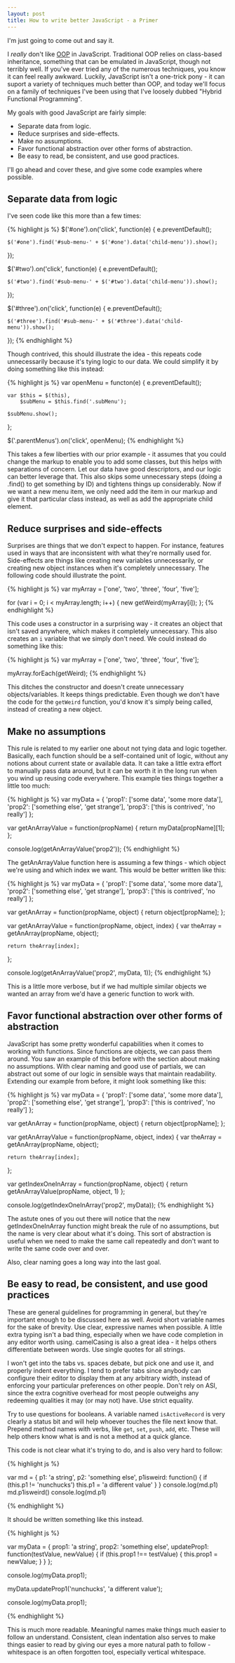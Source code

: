 ```yaml
---
layout: post
title: How to write better JavaScript - a Primer
---
```


I'm just going to come out and say it.

I *really* don't like [OOP](http://en.wikipedia.org/wiki/Object-oriented_programming) in JavaScript.  Traditional OOP relies on class-based inheritance, something that can be emulated in JavaScript, though not terribly well.  If you've ever tried any of the numerous techniques, you know it can feel really awkward.  Luckily, JavaScript isn't a one-trick pony - it can suport a variety of techniques much better than OOP, and today we'll focus on a family of techniques I've been using that I've loosely dubbed "Hybrid Functional Programming".

My goals with good JavaScript are fairly simple:

-	Separate data from logic.
-	Reduce surprises and side-effects.
-	Make no assumptions.
-	Favor functional abstraction over other forms of abstraction.
-	Be easy to read, be consistent, and use good practices.

I'll go ahead and cover these, and give some code examples where possible.

## Separate data from logic

I've seen code like this more than a few times:

{% highlight js %}
$('#one').on('click', function(e) {
    e.preventDefault();

    $('#one').find('#sub-menu-' + $('#one').data('child-menu')).show();
});

$('#two').on('click', function(e) {
    e.preventDefault();

    $('#two').find('#sub-menu-' + $('#two').data('child-menu')).show();
});

$('#three').on('click', function(e) {
    e.preventDefault();

    $('#three').find('#sub-menu-' + $('#three').data('child-menu')).show();
});
{% endhighlight %}

Though contrived, this should illustrate the idea - this repeats code unnecessarily because it's tying logic to our data.  We could simplify it by doing something like this instead:

{% highlight js %}
var openMenu = functon(e) {
	e.preventDefault();

	var $this = $(this),
		$subMenu = $this.find('.subMenu');

	$subMenu.show();
};

$('.parentMenus').on('click', openMenu);
{% endhighlight %}

This takes a few liberties with our prior example - it assumes that you could change the markup to enable you to add some classes, but this helps with separations of concern.  Let our data have good descriptors, and our logic can better leverage that.  This also skips some unnecessary steps (doing a .find() to get something by ID) and tightens things up considerably.  Now if we want a new menu item, we only need add the item in our markup and give it that particular class instead, as well as add the appropriate child element.

## Reduce surprises and side-effects

Surprises are things that we don't expect to happen.  For instance, features used in ways that are inconsistent with what they're normally used for.  Side-effects are things like creating new variables unnecessarily, or creating new object instances when it's completely unnecessary.  The following code should illustrate the point.

{% highlight js %}
var myArray = ['one', 'two', 'three', 'four', 'five'];

for (var i = 0; i < myArray.length; i++) {
	new getWeird(myArray[i]);
};
{% endhighlight %}

This code uses a constructor in a surprising way - it creates an object that isn't saved anywhere, which makes it completely unnecessary.  This also creates an `i` variable that we simply don't need.  We could instead do something like this:

{% highlight js %}
var myArray = ['one', 'two', 'three', 'four', 'five'];

myArray.forEach(getWeird);
{% endhighlight %}

This ditches the constructor and doesn't create unnecessary objects/variables.  It keeps things predictable.  Even though we don't have the code for the `getWeird` function, you'd know it's simply being called, instead of creating a new object.

## Make no assumptions

This rule is related to my earlier one about not tying data and logic together.  Basically, each function should be a self-contained unit of logic, without any notions about current state or available data.  It can take a little extra effort to manually pass data around, but it can be worth it in the long run when you wind up reusing code everywhere.  This example ties things together a little too much:

{% highlight js %}
var myData = {
	'prop1': ['some data', 'some more data'],
	'prop2': ['something else', 'get strange'],
	'prop3': ['this is contrived', 'no really']
};

var getAnArrayValue = function(propName) {
	return myData[propName][1];
};

console.log(getAnArrayValue('prop2'));
{% endhighlight %}

The getAnArrayValue function here is assuming a few things - which object we're using and which index we want.  This would be better written like this:

{% highlight js %}
var myData = {
	'prop1': ['some data', 'some more data'],
	'prop2': ['something else', 'get strange'],
	'prop3': ['this is contrived', 'no really']
};

var getAnArray = function(propName, object) {
	return object[propName];
};

var getAnArrayValue = function(propName, object, index) {
	var theArray = getAnArray(propName, object);

	return theArray[index];
};

console.log(getAnArrayValue('prop2', myData, 1));
{% endhighlight %}

This is a little more verbose, but if we had multiple similar objects we wanted an array from we'd have a generic function to work with.

## Favor functional abstraction over other forms of abstraction

JavaScript has some pretty wonderful capabilities when it comes to working with functions.  Since functions are objects, we can pass them around.  You saw an example of this before with the section about making no assumptions.  With clear naming and good use of partials, we can abstract out some of our logic in sensible ways that maintain readability.  Extending our example from before, it might look something like this:

{% highlight js %}
var myData = {
	'prop1': ['some data', 'some more data'],
	'prop2': ['something else', 'get strange'],
	'prop3': ['this is contrived', 'no really']
};

var getAnArray = function(propName, object) {
	return object[propName];
};

var getAnArrayValue = function(propName, object, index) {
	var theArray = getAnArray(propName, object);

	return theArray[index];
};

var getIndexOneInArray = function(propName, object) {
	return getAnArrayValue(propName, object, 1)
};

console.log(getIndexOneInArray('prop2', myData));
{% endhighlight %}

The astute ones of you out there will notice that the new getIndexOneInArray function might break the rule of no assumptions, but the name is very clear about what it's doing.  This sort of abstraction is useful when we need to make the same call repeatedly and don't want to write the same code over and over.

Also, clear naming goes a long way into the last goal.

## Be easy to read, be consistent, and use good practices

These are general guidelines for programming in general, but they're important enough to be discussed here as well.  Avoid short variable names for the sake of brevity.  Use clear, expressive names when possible.  A little extra typing isn't a bad thing, especially when we have code completion in any editor worth using.  camelCasing is also a great idea - it helps others differentiate between words.  Use single quotes for all strings.

I won't get into the tabs vs. spaces debate, but pick one and use it, and properly indent everything.  I tend to prefer tabs since anybody can configure their editor to display them at any arbitrary width, instead of enforcing your particular preferences on other people.  Don't rely on ASI, since the extra cognitive overhead for most people outweighs any redeeming qualities it may (or may not) have.  Use strict equality.

Try to use questions for booleans.  A variable named `isActiveRecord` is very clearly a status bit and will help whoever touches the file next know that.  Prepend method names with verbs, like `get`, `set`, `push`, `add`, etc.  These will help others know what is and is not a method at a quick glance.

This code is not clear what it's trying to do, and is also very hard to follow:

{% highlight js %}

var md = {
  p1: 'a string',
p2: 'something else',
  	p1isweird: function() {
		if (this.p1 != 'nunchucks')
		this.p1 = 'a different value'
		}
}
console.log(md.p1)
md.p1isweird()
console.log(md.p1)

{% endhighlight %}

It should be written something like this instead.

{% highlight js %}

var myData = {
	prop1: 'a string',
	prop2: 'something else',
	updateProp1: function(testValue, newValue) {
		if (this.prop1 !== testValue) {
			this.prop1 = newValue;
		}
	}
};

console.log(myData.prop1);

myData.updateProp1('nunchucks', 'a different value');

console.log(myData.prop1);

{% endhighlight %}

This is much more readable.  Meaningful names make things much easier to follow an understand.  Consistent, clean indentation also serves to make things easier to read by giving our eyes a more natural path to follow - whitespace is an often forgotten tool, especially vertical whitespace.